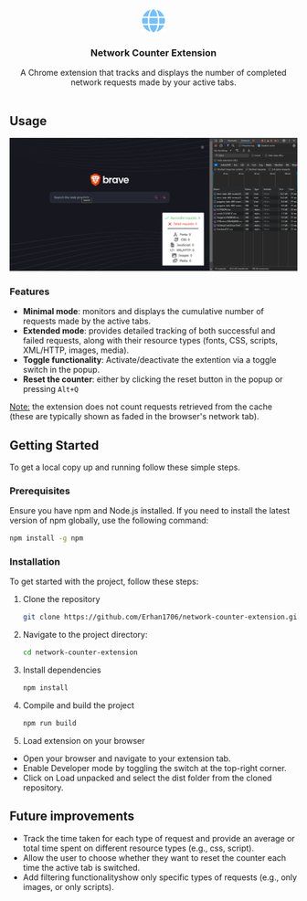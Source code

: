 <!-- PROJECT LOGO -->
<div align="center">
  <a href="https://github.com/github_username/repo_name">
    <img src="assets/images/icon.png" alt="Repositoty Icon" width="40" height="40">
  </a>

<h3 align="center">Network Counter Extension</h3>

  <p align="center">
    A Chrome extension that tracks and displays the number of completed network requests made by your active tabs.
    <br />
    <br />
  </p>

</div>

<!-- ABOUT THE PROJECT -->

## Usage

![GIF Demo](assets/images/demo.gif)

### Features

- **Minimal mode**: monitors and displays the cumulative number of requests made by the active tabs.
- **Extended mode**: provides detailed tracking of both successful and failed requests, along with their resource types (fonts, CSS, scripts, XML/HTTP, images, media).
- **Toggle functionality**: Activate/deactivate the extention via a toggle switch in the popup.
- **Reset the counter**: either by clicking the reset button in the popup or pressing `Alt+Q`

<ins>Note:</ins> the extension does not count requests retrieved from the cache (these are typically shown as faded in the browser's network tab).

## Getting Started

To get a local copy up and running follow these simple steps.

### Prerequisites

Ensure you have npm and Node.js installed. If you need to install the latest version of npm globally, use the following command:

```sh
npm install -g npm
```

### Installation

To get started with the project, follow these steps:

1. Clone the repository
   ```sh
   git clone https://github.com/Erhan1706/network-counter-extension.git
   ```
2. Navigate to the project directory:
   ```sh
   cd network-counter-extension
   ```
3. Install dependencies
   ```sh
   npm install
   ```
4. Compile and build the project
   ```sh
   npm run build
   ```
5. Load extension on your browser

- Open your browser and navigate to your extension tab.
- Enable Developer mode by toggling the switch at the top-right corner.
- Click on Load unpacked and select the dist folder from the cloned repository.

## Future improvements

- Track the time taken for each type of request and provide an average or total time spent on different resource types (e.g., css, script).
- Allow the user to choose whether they want to reset the counter each time the active tab is switched.
- Add filtering functionalityshow only specific types of requests (e.g., only images, or only scripts).
